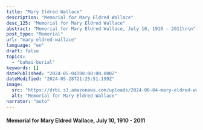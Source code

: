 ```yaml
---
title: "Mary Eldred Wallace"
description: "Memorial for Mary Eldred Wallace"
desc_125: "Memorial for Mary Eldred Wallace"
abstract: "Memorial for Mary Eldred Wallace, July 10, 1910 - 2011\n\n"
post_type: "Memorial"
url: "mary-eldred-wallace"
language: "en"
draft: false
topics:
  - "bahai-burial"
keywords: []
datePublished: "2024-05-04T00:00:00.000Z"
dateModified: "2024-05-28T21:25:51.199Z"
image:
  src: "https://drbi.s3.amazonaws.com/uploads/2024-06-04-mary-eldred-wallace/wallace-maryjpg"
  alt: "Memorial for Mary Eldred Wallace"
narrator: "auto"
---
```


#### Memorial for Mary Eldred Wallace, July 10, 1910 - 2011


